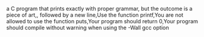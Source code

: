  a C program that prints exactly with proper grammar, but the outcome is a piece of art,, followed by a new line,Use the function printf,You are not allowed to use the function puts,Your program should return 0,Your program should compile without warning when using the -Wall gcc option
